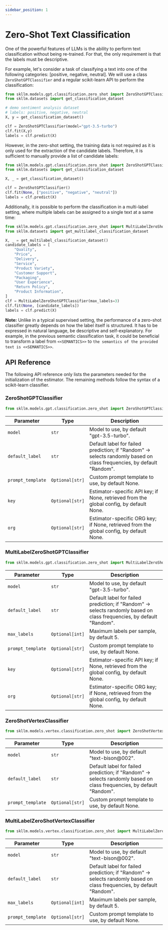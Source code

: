 ```yaml
---
sidebar_position: 1
---
```


# Zero-Shot Text Classification

One of the powerful features of LLMs is the ability to perform text classification without being re-trained. For that, the only requirement is that the labels must be descriptive.

For example, let's consider a task of classifying a text into one of the following categories: [positive, negative, neutral]. We will use a class `ZeroShotGPTClassifier` and a regular scikit-learn API to perform the classification:

```python
from skllm.models.gpt.classification.zero_shot import ZeroShotGPTClassifier
from skllm.datasets import get_classification_dataset

# demo sentiment analysis dataset
# labels: positive, negative, neutral
X, y = get_classification_dataset()

clf = ZeroShotGPTClassifier(model="gpt-3.5-turbo")
clf.fit(X,y)
labels = clf.predict(X)
```

However, in the zero-shot setting, the training data is not required as it is only used for the extraction of the candidate labels. Therefore, it is sufficient to manually provide a list of candidate labels:

```python
from skllm.models.gpt.classification.zero_shot import ZeroShotGPTClassifier
from skllm.datasets import get_classification_dataset

X, _ = get_classification_dataset()

clf = ZeroShotGPTClassifier()
clf.fit(None, ["positive", "negative", "neutral"])
labels = clf.predict(X)
```

Additionally, it is possible to perform the classification in a multi-label setting, where multiple labels can be assigned to a single text at a same time:

```python
from skllm.models.gpt.classification.zero_shot import MultiLabelZeroShotGPTClassifier
from skllm.datasets import get_multilabel_classification_dataset

X, _ = get_multilabel_classification_dataset()
candidate_labels = [
    "Quality",
    "Price",
    "Delivery",
    "Service",
    "Product Variety",
    "Customer Support",
    "Packaging",
    "User Experience",
    "Return Policy",
    "Product Information",
]
clf = MultiLabelZeroShotGPTClassifier(max_labels=3)
clf.fit(None, [candidate_labels])
labels = clf.predict(X)
```

**Note:** Unlike in a typical supervised setting, the performance of a zero-shot classifier greatly depends on how the label itself is structured. It has to be expressed in natural language, be descriptive and self-explanatory. For example, in the previous semantic classification task, it could be beneficial to transform a label from `<<SEMANTICS>>` to `the semantics of the provided text is <<SEMANTICS>>`.

## API Reference

The following API reference only lists the parameters needed for the initialization of the estimator. The remaining methods follow the syntax of a scikit-learn classifier.

### ZeroShotGPTClassifier

```python
from skllm.models.gpt.classification.zero_shot import ZeroShotGPTClassifier
```

| **Parameter** | **Type** | **Description**          |
| ------------- | -------- | ------------------------ |
| `model`      | `str`  | Model to use, by default "gpt-3.5-turbo". |
| `default_label`      | `str`  | Default label for failed prediction; if "Random" -> selects randomly based on class frequencies, by default "Random". |
| `prompt_template`      | `Optional[str]`  | Custom prompt template to use, by default None. |
| `key`      | `Optional[str]`  | Estimator-specific API key; if None, retrieved from the global config, by default None. |
| `org`      | `Optional[str]`  | Estimator-specific ORG key; if None, retrieved from the global config, by default None. |

### MultiLabelZeroShotGPTClassifier

```python
from skllm.models.gpt.classification.zero_shot import MultiLabelZeroShotGPTClassifier
```

| **Parameter** | **Type** | **Description**          |
| ------------- | -------- | ------------------------ |
| `model`      | `str`  | Model to use, by default "gpt-3.5-turbo". |
| `default_label`      | `str`  | Default label for failed prediction; if "Random" -> selects randomly based on class frequencies, by default "Random". |
| `max_labels`      | `Optional[int]`  | Maximum labels per sample, by default 5. |
| `prompt_template`      | `Optional[str]`  | Custom prompt template to use, by default None. |
| `key`      | `Optional[str]`  | Estimator-specific API key; if None, retrieved from the global config, by default None. |
| `org`      | `Optional[str]`  | Estimator-specific ORG key; if None, retrieved from the global config, by default None. |

### ZeroShotVertexClassifier

```python
from skllm.models.vertex.classification.zero_shot import ZeroShotVertexClassifier
```

| **Parameter** | **Type** | **Description**          |
| ------------- | -------- | ------------------------ |
| `model`      | `str`  | Model to use, by default "text-bison@002". |
| `default_label`      | `str`  | Default label for failed prediction; if "Random" -> selects randomly based on class frequencies, by default "Random". |
| `prompt_template`      | `Optional[str]`  | Custom prompt template to use, by default None. |

### MultiLabelZeroShotVertexClassifier

```python
from skllm.models.vertex.classification.zero_shot import MultiLabelZeroShotVertexClassifier
```
| **Parameter** | **Type** | **Description**          |
| ------------- | -------- | ------------------------ |
| `model`      | `str`  | Model to use, by default "text-bison@002". |
| `default_label`      | `str`  | Default label for failed prediction; if "Random" -> selects randomly based on class frequencies, by default "Random". |
| `max_labels`      | `Optional[int]`  | Maximum labels per sample, by default 5. |
| `prompt_template`      | `Optional[str]`  | Custom prompt template to use, by default None. |